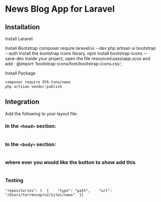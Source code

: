 # News Blog App for Laravel

## Installation
install Laravel 

Install Bootstrap 
composer require laravel/ui --dev
php artisan ui bootstrap --auth
Install the bootstrap icons library.
npm install bootstrap-icons --save-dev
Inside your project, open the file resources\sass\app.scss and add :
@import 'bootstrap-icons/font/bootstrap-icons.css';

Install Package
```bash
composer require 976-tuna/news
php artisan vendor:publish
```

## Integration

Add the following to your layout file:

### In the `<head>` section:
```html
```

### In the `<body>` section:
```javascript
```
### where ever you would like the button to show add this
```html 
```

### Testing 

    "repositories": [  {    "type": "path",    "url": "/Users/terrencepro2/Sites/news"  }]